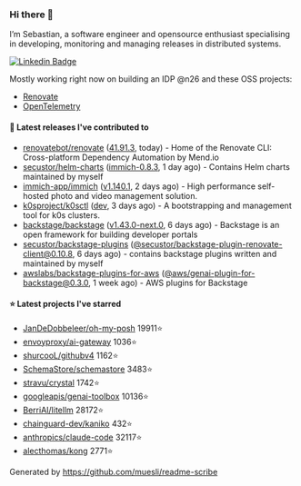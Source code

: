 ### Hi there 👋

I’m Sebastian, a software engineer and opensource enthusiast specialising in developing, monitoring and managing releases in distributed systems.    

[![Linkedin Badge](https://img.shields.io/badge/-LinkedIn-blue?style=flat&logo=Linkedin&logoColor=white&link=https://www.linkedin.com/in/sebastian-poxhofer/)](https://www.linkedin.com/in/sebastian-poxhofer/)

Mostly working right now on building an IDP @n26 and these OSS projects:
- [Renovate](https://github.com/renovatebot/renovate)
- [OpenTelemetry](https://github.com/open-telemetry)



#### 🚀 Latest releases I've contributed to

- [renovatebot/renovate](https://github.com/renovatebot/renovate) ([41.91.3](https://github.com/renovatebot/renovate/releases/tag/41.91.3), today) - Home of the Renovate CLI: Cross-platform Dependency Automation by Mend.io
- [secustor/helm-charts](https://github.com/secustor/helm-charts) ([immich-0.8.3](https://github.com/secustor/helm-charts/releases/tag/immich-0.8.3), 1 day ago) - Contains Helm charts maintained by myself
- [immich-app/immich](https://github.com/immich-app/immich) ([v1.140.1](https://github.com/immich-app/immich/releases/tag/v1.140.1), 2 days ago) - High performance self-hosted photo and video management solution.
- [k0sproject/k0sctl](https://github.com/k0sproject/k0sctl) ([dev](https://github.com/k0sproject/k0sctl/releases/tag/dev), 3 days ago) - A bootstrapping and management tool for k0s clusters.
- [backstage/backstage](https://github.com/backstage/backstage) ([v1.43.0-next.0](https://github.com/backstage/backstage/releases/tag/v1.43.0-next.0), 6 days ago) - Backstage is an open framework for building developer portals
- [secustor/backstage-plugins](https://github.com/secustor/backstage-plugins) ([@secustor/backstage-plugin-renovate-client@0.10.8](https://github.com/secustor/backstage-plugins/releases/tag/%40secustor/backstage-plugin-renovate-client%400.10.8), 6 days ago) - contains backstage plugins written and maintained by myself
- [awslabs/backstage-plugins-for-aws](https://github.com/awslabs/backstage-plugins-for-aws) ([@aws/genai-plugin-for-backstage@0.3.0](https://github.com/awslabs/backstage-plugins-for-aws/releases/tag/%40aws/genai-plugin-for-backstage%400.3.0), 1 week ago) - AWS plugins for Backstage

#### ⭐ Latest projects I've starred

- [JanDeDobbeleer/oh-my-posh](https://github.com/JanDeDobbeleer/oh-my-posh) 19911⭐
- [envoyproxy/ai-gateway](https://github.com/envoyproxy/ai-gateway) 1036⭐
- [shurcooL/githubv4](https://github.com/shurcooL/githubv4) 1162⭐
- [SchemaStore/schemastore](https://github.com/SchemaStore/schemastore) 3483⭐
- [stravu/crystal](https://github.com/stravu/crystal) 1742⭐
- [googleapis/genai-toolbox](https://github.com/googleapis/genai-toolbox) 10136⭐
- [BerriAI/litellm](https://github.com/BerriAI/litellm) 28172⭐
- [chainguard-dev/kaniko](https://github.com/chainguard-dev/kaniko) 432⭐
- [anthropics/claude-code](https://github.com/anthropics/claude-code) 32117⭐
- [alecthomas/kong](https://github.com/alecthomas/kong) 2771⭐



Generated by https://github.com/muesli/readme-scribe

